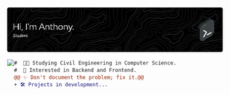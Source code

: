 ![Header](./header3.png)
<!-- Profile Picture -->
<img align="left" height="150" src="https://user-images.githubusercontent.com/74038190/216655859-f66df97b-6767-4ab2-b6f4-a9cba3ff3591.gif"/>

<!-- Description -->
```diff
#  👨‍💻 Studying Civil Engineering in Computer Science.
#  🚀 Interested in Backend and Frontend.
@@ ✨ Don't document the problem; fix it.@@
+ 🛠️ Projects in development...
```

